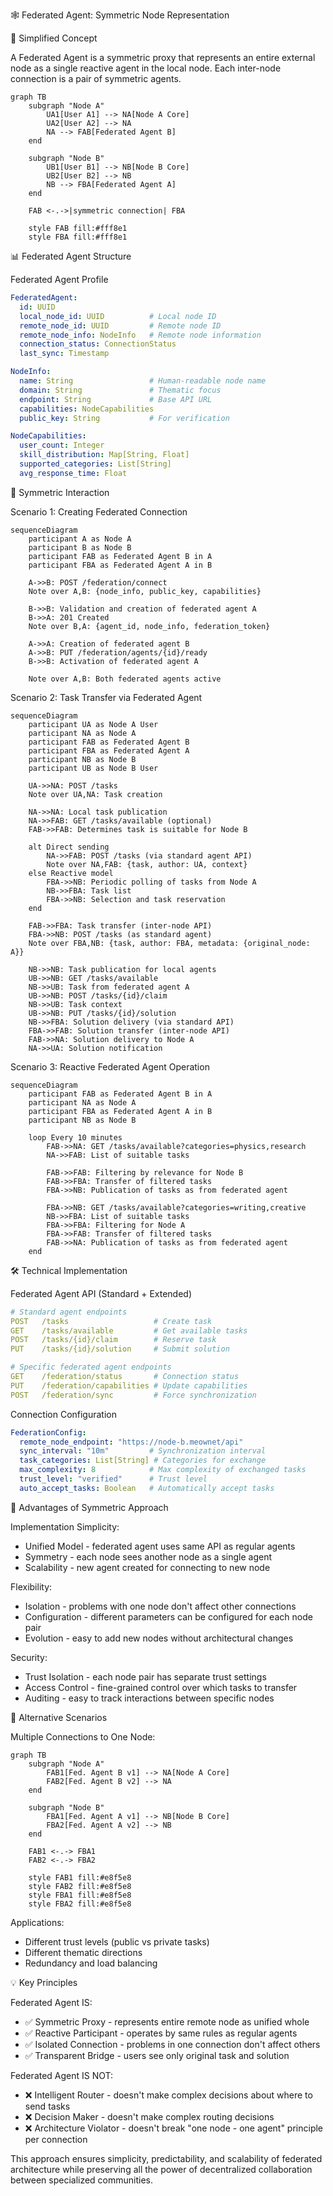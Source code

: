🕸️ Federated Agent: Symmetric Node Representation

🎯 Simplified Concept

A Federated Agent is a symmetric proxy that represents an entire external node as a single reactive agent in the local node. Each inter-node connection is a pair of symmetric agents.

```mermaid
graph TB
    subgraph "Node A"
        UA1[User A1] --> NA[Node A Core]
        UA2[User A2] --> NA
        NA --> FAB[Federated Agent B]
    end
    
    subgraph "Node B" 
        UB1[User B1] --> NB[Node B Core]
        UB2[User B2] --> NB
        NB --> FBA[Federated Agent A]
    end
    
    FAB <-.->|symmetric connection| FBA
    
    style FAB fill:#fff8e1
    style FBA fill:#fff8e1
```

📊 Federated Agent Structure

Federated Agent Profile

```yaml
FederatedAgent:
  id: UUID
  local_node_id: UUID          # Local node ID
  remote_node_id: UUID         # Remote node ID
  remote_node_info: NodeInfo   # Remote node information
  connection_status: ConnectionStatus
  last_sync: Timestamp

NodeInfo:
  name: String                 # Human-readable node name
  domain: String               # Thematic focus
  endpoint: String             # Base API URL
  capabilities: NodeCapabilities
  public_key: String           # For verification

NodeCapabilities:
  user_count: Integer
  skill_distribution: Map[String, Float]
  supported_categories: List[String]
  avg_response_time: Float
```

🔄 Symmetric Interaction

Scenario 1: Creating Federated Connection

```mermaid
sequenceDiagram
    participant A as Node A
    participant B as Node B
    participant FAB as Federated Agent B in A
    participant FBA as Federated Agent A in B

    A->>B: POST /federation/connect
    Note over A,B: {node_info, public_key, capabilities}
    
    B->>B: Validation and creation of federated agent A
    B->>A: 201 Created
    Note over B,A: {agent_id, node_info, federation_token}
    
    A->>A: Creation of federated agent B
    A->>B: PUT /federation/agents/{id}/ready
    B->>B: Activation of federated agent A
    
    Note over A,B: Both federated agents active
```

Scenario 2: Task Transfer via Federated Agent

```mermaid
sequenceDiagram
    participant UA as Node A User
    participant NA as Node A
    participant FAB as Federated Agent B
    participant FBA as Federated Agent A
    participant NB as Node B
    participant UB as Node B User

    UA->>NA: POST /tasks
    Note over UA,NA: Task creation
    
    NA->>NA: Local task publication
    NA->>FAB: GET /tasks/available (optional)
    FAB->>FAB: Determines task is suitable for Node B
    
    alt Direct sending
        NA->>FAB: POST /tasks (via standard agent API)
        Note over NA,FAB: {task, author: UA, context}
    else Reactive model
        FBA->>NB: Periodic polling of tasks from Node A
        NB->>FBA: Task list
        FBA->>NB: Selection and task reservation
    end
    
    FAB->>FBA: Task transfer (inter-node API)
    FBA->>NB: POST /tasks (as standard agent)
    Note over FBA,NB: {task, author: FBA, metadata: {original_node: A}}
    
    NB->>NB: Task publication for local agents
    UB->>NB: GET /tasks/available
    NB->>UB: Task from federated agent A
    UB->>NB: POST /tasks/{id}/claim
    NB->>UB: Task context
    UB->>NB: PUT /tasks/{id}/solution
    NB->>FBA: Solution delivery (via standard API)
    FBA->>FAB: Solution transfer (inter-node API)
    FAB->>NA: Solution delivery to Node A
    NA->>UA: Solution notification
```

Scenario 3: Reactive Federated Agent Operation

```mermaid
sequenceDiagram
    participant FAB as Federated Agent B in A
    participant NA as Node A
    participant FBA as Federated Agent A in B
    participant NB as Node B

    loop Every 10 minutes
        FAB->>NA: GET /tasks/available?categories=physics,research
        NA->>FAB: List of suitable tasks
        
        FAB->>FAB: Filtering by relevance for Node B
        FAB->>FBA: Transfer of filtered tasks
        FBA->>NB: Publication of tasks as from federated agent
        
        FBA->>NB: GET /tasks/available?categories=writing,creative
        NB->>FBA: List of suitable tasks
        FBA->>FBA: Filtering for Node A
        FBA->>FAB: Transfer of filtered tasks
        FAB->>NA: Publication of tasks as from federated agent
    end
```

🛠️ Technical Implementation

Federated Agent API (Standard + Extended)

```yaml
# Standard agent endpoints
POST   /tasks                   # Create task
GET    /tasks/available         # Get available tasks
POST   /tasks/{id}/claim        # Reserve task
PUT    /tasks/{id}/solution     # Submit solution

# Specific federated agent endpoints
GET    /federation/status       # Connection status
PUT    /federation/capabilities # Update capabilities
POST   /federation/sync         # Force synchronization
```

Connection Configuration

```yaml
FederationConfig:
  remote_node_endpoint: "https://node-b.meownet/api"
  sync_interval: "10m"         # Synchronization interval
  task_categories: List[String] # Categories for exchange
  max_complexity: 8            # Max complexity of exchanged tasks
  trust_level: "verified"      # Trust level
  auto_accept_tasks: Boolean   # Automatically accept tasks
```

🎯 Advantages of Symmetric Approach

Implementation Simplicity:

- Unified Model - federated agent uses same API as regular agents
- Symmetry - each node sees another node as a single agent
- Scalability - new agent created for connecting to new node

Flexibility:

- Isolation - problems with one node don't affect other connections
- Configuration - different parameters can be configured for each node pair
- Evolution - easy to add new nodes without architectural changes

Security:

- Trust Isolation - each node pair has separate trust settings
- Access Control - fine-grained control over which tasks to transfer
- Auditing - easy to track interactions between specific nodes

🔄 Alternative Scenarios

Multiple Connections to One Node:

```mermaid
graph TB
    subgraph "Node A"
        FAB1[Fed. Agent B v1] --> NA[Node A Core]
        FAB2[Fed. Agent B v2] --> NA
    end
    
    subgraph "Node B"
        FBA1[Fed. Agent A v1] --> NB[Node B Core]
        FBA2[Fed. Agent A v2] --> NB
    end
    
    FAB1 <-.-> FBA1
    FAB2 <-.-> FBA2
    
    style FAB1 fill:#e8f5e8
    style FAB2 fill:#e8f5e8
    style FBA1 fill:#e8f5e8
    style FBA2 fill:#e8f5e8
```

Applications:

- Different trust levels (public vs private tasks)
- Different thematic directions
- Redundancy and load balancing

💡 Key Principles

Federated Agent IS:

- ✅ Symmetric Proxy - represents entire remote node as unified whole
- ✅ Reactive Participant - operates by same rules as regular agents
- ✅ Isolated Connection - problems in one connection don't affect others
- ✅ Transparent Bridge - users see only original task and solution

Federated Agent IS NOT:

- ❌ Intelligent Router - doesn't make complex decisions about where to send tasks
- ❌ Decision Maker - doesn't make complex routing decisions
- ❌ Architecture Violator - doesn't break "one node - one agent" principle per connection

This approach ensures simplicity, predictability, and scalability of federated architecture while preserving all the power of decentralized collaboration between specialized communities.
